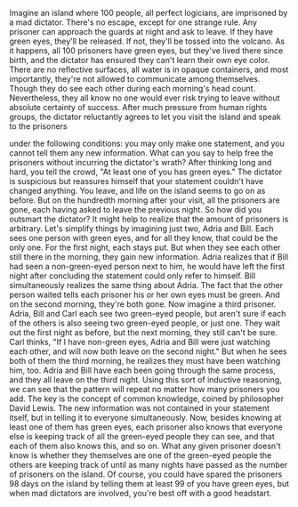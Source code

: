 
Imagine an island where 100 people,
all perfect logicians,
are imprisoned by a mad dictator.
There&#39;s no escape,
except for one strange rule.
Any prisoner can approach the guards
at night and ask to leave.
If they have green eyes, 
they&#39;ll be released.
If not, they&#39;ll be tossed 
into the volcano.
As it happens, 
all 100 prisoners have green eyes,
but they&#39;ve lived there since birth,
and the dictator has ensured
they can&#39;t learn their own eye color.
There are no reflective surfaces,
all water is in opaque containers,
and most importantly,
they&#39;re not allowed 
to communicate among themselves.
Though they do see each other
during each morning&#39;s head count.
Nevertheless, they all know no one would
ever risk trying to leave
without absolute certainty of success.
After much pressure 
from human rights groups,
the dictator reluctantly agrees
to let you visit the island
and speak to the prisoners

under the following conditions:
you may only make one statement,
and you cannot tell them 
any new information.
What can you say 
to help free the prisoners
without incurring the dictator&#39;s wrath?
After thinking long and hard,
you tell the crowd, 
&quot;At least one of you has green eyes.&quot;
The dictator is suspicious
but reassures himself that your statement
couldn&#39;t have changed anything.
You leave, and life on the island
seems to go on as before.
But on the hundredth morning 
after your visit,
all the prisoners are gone,
each having asked to leave
the previous night.
So how did you outsmart the dictator?
It might help to realize that the amount
of prisoners is arbitrary.
Let&#39;s simplify things
by imagining just two, Adria and Bill.
Each sees one person with green eyes,
and for all they know, 
that could be the only one.
For the first night, each stays put.
But when they see each other 
still there in the morning,
they gain new information.
Adria realizes that if Bill had seen
a non-green-eyed person next to him,
he would have left the first night
after concluding the statement 
could only refer to himself.
Bill simultaneously realizes 
the same thing about Adria.
The fact that the other person waited
tells each prisoner his
or her own eyes must be green.
And on the second morning, 
they&#39;re both gone.
Now imagine a third prisoner.
Adria, Bill and Carl each see 
two green-eyed people,
but aren&#39;t sure if each of the others
is also seeing two green-eyed people,
or just one.
They wait out the first night as before,
but the next morning, 
they still can&#39;t be sure.
Carl thinks, &quot;If I have non-green eyes,
Adria and Bill were just 
watching each other,
and will now both leave 
on the second night.&quot;
But when he sees both 
of them the third morning,
he realizes they must 
have been watching him, too.
Adria and Bill have each 
been going through the same process,
and they all leave on the third night.
Using this sort of inductive reasoning,
we can see that the pattern will repeat
no matter how many prisoners you add.
The key is the concept 
of common knowledge,
coined by philosopher David Lewis.
The new information was not contained
in your statement itself,
but in telling it to everyone 
simultaneously.
Now, besides knowing at least one
of them has green eyes,
each prisoner also knows 
that everyone else is keeping track
of all the green-eyed people they can see,
and that each of them 
also knows this, and so on.
What any given prisoner doesn&#39;t know
is whether they themselves are one
of the green-eyed people
the others are keeping track of
until as many nights have passed
as the number of prisoners on the island.
Of course, you could have spared
the prisoners 98 days on the island
by telling them at least 99 of you
have green eyes,
but when mad dictators are involved,
you&#39;re best off with a good headstart.
